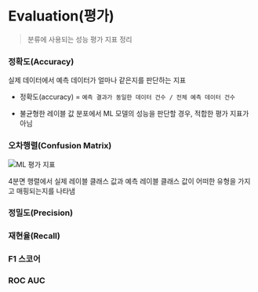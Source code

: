 # Evaluation(평가)

> 분류에 사용되는 성능 평가 지표 정리



### 정확도(Accuracy)

실제 데이터에서 예측 데이터가 얼마나 같은지를 판단하는 지표

- 정확도(accuracy)  = `예측 결과가 동일한 데이터 건수 / 전체 예측 데이터 건수`

- 불균형한 레이블 값 분포에서 ML 모델의 성능을 판단할 경우, 적합한 평가 지표가 아님

### 오차행렬(Confusion Matrix)

![ML 평가 지표](https://blog.kakaocdn.net/dn/PcgVI/btqDZNi6bUG/LxH7xucizjhIbrkLo6AwlK/img.png)

4분면 행렬에서 실제 레이블 클래스 값과 예측 레이블 클래스 값이 어떠한 유형을 가지고 매핑되는지를 나타냄



### 정밀도(Precision)



### 재현율(Recall)



### F1 스코어



### ROC AUC